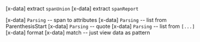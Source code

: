 [x-data] extract `spanUnion`
[x-data] extract `spanReport`

[x-data] `Parsing` -- span to attributes
[x-data] `Parsing` -- list from ParenthesisStart
[x-data] `Parsing` -- quote
[x-data] `Parsing` -- list from `[...]`
[x-data] format
[x-data] match -- just view data as pattern
